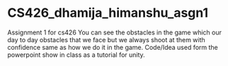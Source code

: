 # CS426_dhamija_himanshu_asgn1
Assignment 1 for cs426
You can see the obstacles in the game which our day to day obstacles that we face but we always shoot at them with confidence same as how we do it in the game.
Code/Idea used form the powerpoint show in class as a tutorial for unity.
